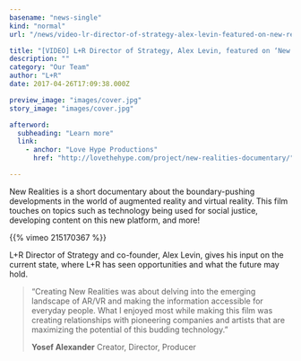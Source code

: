 ```yaml
---
basename: "news-single"
kind: "normal"
url: "/news/video-lr-director-of-strategy-alex-levin-featured-on-new-realities-documentary-covering-arvr.html"

title: "[VIDEO] L+R Director of Strategy, Alex Levin, featured on ‘New Realities’ documentary covering AR/VR"
description: ""
category: "Our Team"
author: "L+R"
date: 2017-04-26T17:09:38.000Z

preview_image: "images/cover.jpg"
story_image: "images/cover.jpg"

afterword:
  subheading: "Learn more"
  link:
    - anchor: "Love Hype Productions"
      href: "http://lovethehype.com/project/new-realities-documentary/"

---
```


New Realities is a short documentary about the boundary-pushing developments in the world of augmented reality and virtual reality. This film touches on topics such as technology being used for social justice, developing content on this new platform, and more!

{{% vimeo 215170367 %}}

L+R Director of Strategy and co-founder, Alex Levin, gives his input on the current state, where L+R has seen opportunities and what the future may hold.

> “Creating New Realities was about delving into the emerging landscape of AR/VR and making the information accessible for everyday people. What I enjoyed most while making this film was creating relationships with pioneering companies and artists that are maximizing the potential of this budding technology.”
>
> **Yosef Alexander**
> Creator, Director, Producer
